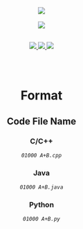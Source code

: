<div align="center"><a href="https://www.acmicpc.net/user/banlxx"><img src="https://d2gd6pc034wcta.cloudfront.net/images/logo@2x.png"></a></div>
<br />
<div align="center"><img src="https://hits.seeyoufarm.com/api/count/incr/badge.svg?url=https%3A%2F%2Fgithub.com%2Fkimbank%2FBOJ&count_bg=%2379C83D&title_bg=%23555555&icon=&icon_color=%23E7E7E7&title=view&edge_flat=false"/></div>
<br />

<p align="center">
  <a href="https://solved.ac/profile/banlxx">
    <img src="https://github-readme-solvedac-hyp3rflow.vercel.app/api/?handle=banlxx" style="float: center">
  </a>
  <a href="https://www.acmicpc.net/user/banlxx">
    <img src="http://mazassumnida.wtf/api/v2/generate_badge?boj=banlxx" style="float: center">
  </a>
  <a href="https://solved.ac/profile/banlxx">
    <img src="https://mazandi.herokuapp.com/api?handle=banlxx&theme=dark" style="float: center">
  </a>
</p>
<br /><br />


<h1 align="center"><strong>Format</strong></h1>

<h2 align="center"><strong>Code File Name</strong></h3>

<h3 align="center">C/C++</h3>
<div align="center">
  <em><code>01000 A+B.cpp</code></em>
</div>

<h3 align="center">Java</h3>
<div align="center">
  <em><code>01000 A+B.java</code></em>
</div>

<h3 align="center">Python</h3>
<div align="center">
  <em><code>01000 A+B.py</code></em>
</div>

<br/>
<br/>
